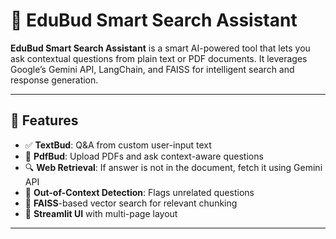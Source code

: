 # 🤖 EduBud Smart Search Assistant

**EduBud Smart Search Assistant** is a smart AI-powered tool that lets you ask contextual questions from plain text or PDF documents. It leverages Google’s Gemini API, LangChain, and FAISS for intelligent search and response generation.

---

## 🚀 Features

- ✅ **TextBud**: Q&A from custom user-input text
- 📄 **PdfBud**: Upload PDFs and ask context-aware questions
- 🔍 **Web Retrieval**: If answer is not in the document, fetch it using Gemini API
- 🚩 **Out-of-Context Detection**: Flags unrelated questions
- 🧠 **FAISS**-based vector search for relevant chunking
- 🎨 **Streamlit UI** with multi-page layout

---

